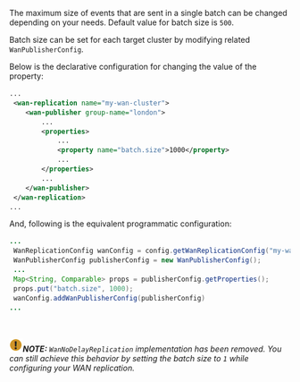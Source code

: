 
The maximum size of events that are sent in a single batch can be changed 
depending on your needs. Default value for batch size is `500`.

Batch size can be set for each target cluster by modifying related `WanPublisherConfig`.

Below is the declarative configuration for changing the value of the property:

```xml
...
 <wan-replication name="my-wan-cluster">
    <wan-publisher group-name="london">
        ...
        <properties>
            ...
            <property name="batch.size">1000</property>
            ...
        </properties>
        ...
    </wan-publisher>
 </wan-replication>
...
```

And, following is the equivalent programmatic configuration:

```java
...
 WanReplicationConfig wanConfig = config.getWanReplicationConfig("my-wan-cluster");
 WanPublisherConfig publisherConfig = new WanPublisherConfig();
 ...
 Map<String, Comparable> props = publisherConfig.getProperties();
 props.put("batch.size", 1000);
 wanConfig.addWanPublisherConfig(publisherConfig)
...
``` 

<br></br>
![image](../images/NoteSmall.jpg)***NOTE:*** *`WanNoDelayReplication` implementation has been removed. You can still achieve this behavior by setting the batch size to `1` while configuring your WAN replication.*
<br></br>
